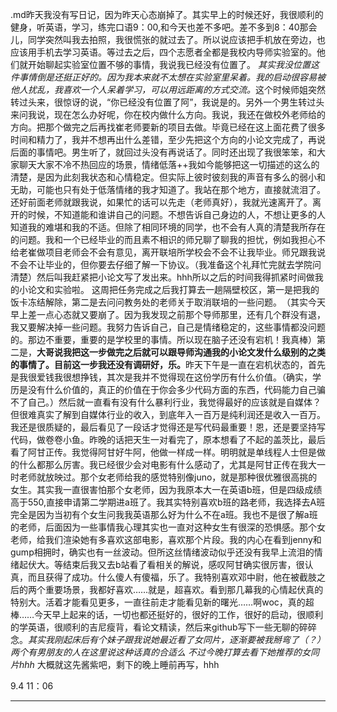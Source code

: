 .md​		昨天我没有写日记，因为昨天心态崩掉了。其实早上的时候还好，我很顺利的健身，听英语，学习，练完口语9：00,和今天也差不多吧。差不多到8：40那会儿，同学突然叫我去拍照，我很慌张的就过去了。所以说应该把手机放在旁边，也应该用手机去学习英语。
​		等过去之后，四个志愿者全都是我校内导师实验室的。他们就开始聊起实验室位置不够的事情，我说我已经没有位置了。
*其实我没位置这件事情倒是还挺正好的。因为我本来就不太想在实验室里呆着。我的启动很容易被他人扰乱，我喜欢一个人呆着学习，可以用远距离的方式交流。*
​		这个时候师姐突然转过头来，很惊讶的说，“你已经没有位置了阿”，我说是的。另外一个男生转过头来问我说，现在怎么办好呢，你在校内做什么方向。
​		我说，我还在做校外老师给的方向。把那个做完之后再找崔老师要新的项目去做。毕竟已经在这上面花费了很多时间和精力了，我并不想再出什么差错，至少先把这个方向的小论文完成了，再说后面的事情吧。
​		男生听了，就回过头没有再说话了。同时还出现了我很笨笨，和大家聊天大家不冷不热回应的场景，情绪低落++
​		我如今能够把这一切描述的这么的清楚，是因为此刻我状态和心情稳定。但实际上彼时彼刻我的声音有多么的弱小和无助，可能也只有处于低落情绪的我才知道了。
​		我站在那个地方，直接就流泪了。还好前面老师就跟我说，如果忙的话可以先走（老师真好），我就光速离开了。离开的时候，不知道能和谁讲自己的问题。不想告诉自己身边的人，不想让更多的人知道我的难堪和我的不适。
​		但除了相同环境的同学，也不会有人真的清楚我所存在的问题。我和一个已经毕业的而且素不相识的师兄聊了聊我的担忧，例如我担心不给老崔做项目老师会不会有意见，离开联培所学校会不会不让我毕业。师兄跟我说不会不让毕业的，但你要去仔细了解一下协议。（我准备这个礼拜忙完就去学院问清楚）然后叫我赶紧把小论文写了发出来。
​		hhh所以之后的时间我得抓紧时间做我的小论文和实验啦。
​		这周把任务完成之后我打算去一趟隔壁校区，第一是把我的饭卡冻结解除，第二是去问问教务处的老师关于取消联培的一些问题。
​		（其实今天早上差一点心态就又要崩了。因为我发现之前那个导师那里，还有几个群没有退，我又要解决掉一些问题。我努力告诉自己，自己是情绪稳定的，这些事情都没问题的。那边不重要，重要的是学校里的事情。所以现在脑子还没有宕机！我真棒）
​		第二是，**大哥说我把这一步做完之后就可以跟导师沟通我的小论文发什么级别的之类的事情了。目前这一步我还没有调研好，乐。**
​		昨天下午是一直在宕机状态的，首先是我很爱钱我很想挣钱，其次是我并不觉得现在这份学历有什么价值。（确实，学历是没有什么价值的，真正的价值在于你会多少代码方面的东西，代码能力自己骗不了自己。）
​		然后就一直看有没有什么暴利行业，我觉得最好的应该就是自媒体？但很难真实了解到自媒体行业的收入，到底年入一百万是纯利润还是收入一百万。我还是很质疑的，最后看见了一段话才觉得还是写代码最重要！恩，还是要坚持写代码，做卷卷小鱼。
​		昨晚的话把天生一对看完了，原本想看了不起的盖茨比，最后看了阿甘正传。我觉得阿甘好牛阿，他做一样成一样。明明就是单线程人士但是做的什么都那么厉害。我已经很少会对电影有什么感动了，尤其是阿甘正传在我大一时老师就放映过。
​		那个女老师给我的感觉特别像juno，就是那种很优雅很高挑的女生。其实我一直很害怕那个女老师，因为我原本大一在英语b班，但是四级成绩高于550,直接申请第二学期进a班了。我其实特别喜欢b班的路老师，我选择去A班完全是因为当初有个女生问我我英语那么好为什么不在a班。我也不是很了解a班的老师，后面因为一些事情我心理其实也一直对这种女生有很深的恐惧感。
​		那个女老师，给我们渲染她有多喜欢这部电影，喜欢那个片段。我的内心在看到jenny和gump相拥时，确实也有一丝波动。但所这丝情绪波动似乎还没有我早上流泪的情绪起伏大。等结束后我又去b站看了看相关的解说，感叹阿甘确实很厉害，很认真，而且获得了成功。什么傻人有傻福，乐了。
​		我特别喜欢邓中尉，他在被截肢之后的两个重要场景，我都好喜欢……就是，超喜欢。看到那几幕我的心情起伏真的特别大。活着才能看见更多，一直往前走才能看见新的曙光……啊woc，真的超棒……
​		今天早上起来的话，一切也都还挺好的，很好的工作，很好的启动，很顺利的学英语，很顺利的吉尼瘦背，看论文精读，然后来github写下一些无聊的碎碎念。*其实我刚起床后有个妹子跟我说她最近看了女同片，逐渐要被我掰弯了（？） 两个有男朋友的人在这里说这种话真的合适么 不过今晚打算去看下她推荐的女同片hhh*
​		大概就这先酱紫吧，剩下的晚上睡前再写，hhh

9.4 11：06

------

